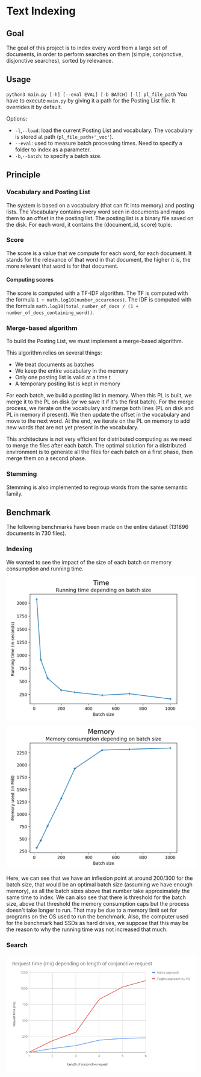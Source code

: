 # Text Indexing

## Goal
The goal of this project is to index every word from a large set of documents, in order to perform searches on them (simple, conjonctive, disjonctive searches), sorted by relevance.

## Usage
`python3 main.py [-h] [--eval EVAL] [-b BATCH] [-l] pl_file_path`
You have to execute `main.py` by giving it a path for the Posting List file. It overrides it by default.

Options:
 - `-l`,`--load`: load the current Posting List and vocabulary. The vocabulary is stored at path (`pl_file_path+'_voc'`).
 - `--eval`: used to measure batch processing times. Need to specify a folder to index as a parameter.
 - `-b`,`--batch`: to specify a batch size.

## Principle

### Vocabulary and Posting List
The system is based on a vocabulary (that can fit into memory) and posting lists. The Vocabulary contains every word seen in documents and maps them to an offset in the posting list.
The posting list is a binary file saved on the disk. For each word, it contains the (document_id, score) tuple.

### Score
The score is a value that we compute for each word, for each document. It stands for the relevance of that word in that document, the higher it is, the more relevant that word is for that document.

#### Computing scores
The score is computed with a TF-IDF algorithm.
The TF is computed with the formula `1 + math.log10(number_occurences)`.
The IDF is computed with the formula `math.log10(total_number_of_docs / (1 + number_of_docs_containing_word))`.

### Merge-based algorithm
To build the Posting List, we must implement a merge-based algorithm.

This algorithm relies on several things:
-   We treat documents as batches
-   We keep the entire vocabulary in the memory
-   Only one posting list is valid at a time t
-   A temporary posting list is kept in memory

For each batch, we build a posting list in memory. When this PL is built, we merge it to the PL on disk (or we save it if it's the first batch). For the merge process, we iterate on the vocabulary and merge both lines (PL on disk and PL in memory if present). We then update the offset in the vocabulary and move to the next word. At the end, we iterate on the PL on memory to add new words that are not yet present in the vocabulary.

This architecture is not very efficient for distributed computing as we need to merge the files after each batch. The optimal solution for a distributed environment is to generate all the files for each batch on a first phase, then merge them on a second phase.

### Stemming
Stemming is also implemented to regroup words from the same semantic family.

## Benchmark
The following benchmarks have been made on the entire dataset (131896 documents in 730 files).

### Indexing
We wanted to see the impact of the size of each batch on memory consumption and running time.

![Plot of running time depending on batch size](https://github.com/BScong/text-indexing/blob/master/benchmark/measures_1_clean/time.png)


![Plot of maximum memory consumption depending on batch size](https://github.com/BScong/text-indexing/blob/master/benchmark/measures_1_clean/memory.png)

Here, we can see that we have an inflexion point at around 200/300 for the batch size, that would be an optimal batch size (assuming we have enough memory), as all the batch sizes above that number take approximately the same time to index.
We can also see that there is threshold for the batch size, above that threshold the memory consumption caps but the process doesn't take longer to run. That may be due to a memory limit set for programs on the OS used to run the benchmark. Also, the computer used for the benchmark had SSDs as hard drives, we suppose that this may be the reason to why the running time was not increased that much.

### Search
![Plot of request time depending on length of conjonctive request](https://github.com/BScong/text-indexing/blob/master/benchmark/search_benchmark.png)
